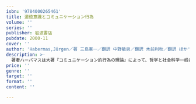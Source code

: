 ```yaml
---
isbn: '9784000265461'
title: 道徳意識とコミュニケーション行為
volume: ''
series: ''
publisher: 岩波書店
pubdate: 2000-11
cover: ''
author: 'Habermas,Jürgen／著 三島憲一／翻訳 中野敏男／翻訳 木前利秋／翻訳 ほか'
description: >-
  著者ハーバマスは大著『コミュニケーション的行為の理論』によって、哲学と社会科学一般に多大な思想的影響を及ぼしたが、生活世界の植民地化からの解放を求めて理論構築に苦闘するなかで赴いた軍のシーンは、倫理と道徳にかかわる意識・認識の問題であった。ガーダマー、アーペル、コールバーグとの思想的対決を試みる刺激的考察。
price: ''
genre: ''
target: ''
format: ''
content: ''

---
```


